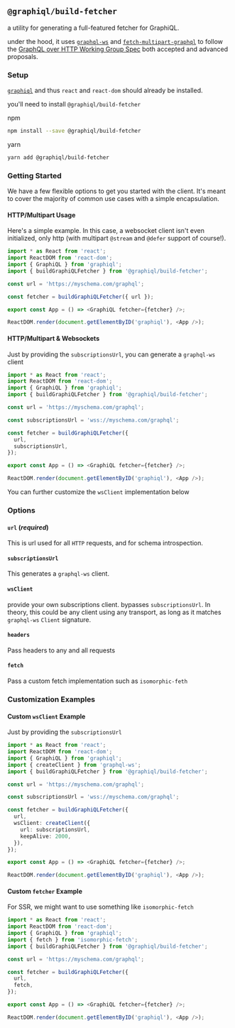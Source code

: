 ## `@graphiql/build-fetcher`

a utility for generating a full-featured fetcher for GraphiQL.

under the hood, it uses [`graphql-ws`](https://www.npmjs.com/package/graphql-ws) and [`fetch-multipart-graphql`](https://www.npmjs.com/package/fetch-multipart-graphql) to follow the [GraphQL over HTTP Working Group Spec](https://github.com/graphql/graphql-over-http) both accepted and advanced proposals.

### Setup

[`graphiql`](https://npmjs.com/package/graphiql) and thus `react` and `react-dom` should already be installed.

you'll need to install `@graphiql/build-fetcher`

npm

```bash
npm install --save @graphiql/build-fetcher
```

yarn

```bash
yarn add @graphiql/build-fetcher
```

### Getting Started

We have a few flexible options to get you started with the client. It's meant to cover the majority of common use cases with a simple encapsulation.

#### HTTP/Multipart Usage

Here's a simple example. In this case, a websocket client isn't even initialized, only http (with multipart `@stream` and `@defer` support of course!).

```ts
import * as React from 'react';
import ReactDOM from 'react-dom';
import { GraphiQL } from 'graphiql';
import { buildGraphiQLFetcher } from '@graphiql/build-fetcher';

const url = 'https://myschema.com/graphql';

const fetcher = buildGraphiQLFetcher({ url });

export const App = () => <GraphiQL fetcher={fetcher} />;

ReactDOM.render(document.getElementByID('graphiql'), <App />);
```

#### HTTP/Multipart & Websockets

Just by providing the `subscriptionsUrl`, you can generate a `graphql-ws` client

```ts
import * as React from 'react';
import ReactDOM from 'react-dom';
import { GraphiQL } from 'graphiql';
import { buildGraphiQLFetcher } from '@graphiql/build-fetcher';

const url = 'https://myschema.com/graphql';

const subscriptionsUrl = 'wss://myschema.com/graphql';

const fetcher = buildGraphiQLFetcher({
  url,
  subscriptionsUrl,
});

export const App = () => <GraphiQL fetcher={fetcher} />;

ReactDOM.render(document.getElementByID('graphiql'), <App />);
```

You can further customize the `wsClient` implementation below

### Options

#### `url` (_required_)

This is url used for all `HTTP` requests, and for schema introspection.

#### `subscriptionsUrl`

This generates a `graphql-ws` client.

#### `wsClient`

provide your own subscriptions client. bypasses `subscriptionsUrl`. In theory, this could be any client using any transport, as long as it matches `graphql-ws` `Client` signature.

#### `headers`

Pass headers to any and all requests

#### `fetch`

Pass a custom fetch implementation such as `isomorphic-feth`

### Customization Examples

#### Custom `wsClient` Example

Just by providing the `subscriptionsUrl`

```ts
import * as React from 'react';
import ReactDOM from 'react-dom';
import { GraphiQL } from 'graphiql';
import { createClient } from 'graphql-ws';
import { buildGraphiQLFetcher } from '@graphiql/build-fetcher';

const url = 'https://myschema.com/graphql';

const subscriptionsUrl = 'wss://myschema.com/graphql';

const fetcher = buildGraphiQLFetcher({
  url,
  wsClient: createClient({
    url: subscriptionsUrl,
    keepAlive: 2000,
  }),
});

export const App = () => <GraphiQL fetcher={fetcher} />;

ReactDOM.render(document.getElementByID('graphiql'), <App />);
```

#### Custom `fetcher` Example

For SSR, we might want to use something like `isomorphic-fetch`

```ts
import * as React from 'react';
import ReactDOM from 'react-dom';
import { GraphiQL } from 'graphiql';
import { fetch } from 'isomorphic-fetch';
import { buildGraphiQLFetcher } from '@graphiql/build-fetcher';

const url = 'https://myschema.com/graphql';

const fetcher = buildGraphiQLFetcher({
  url,
  fetch,
});

export const App = () => <GraphiQL fetcher={fetcher} />;

ReactDOM.render(document.getElementByID('graphiql'), <App />);
```
